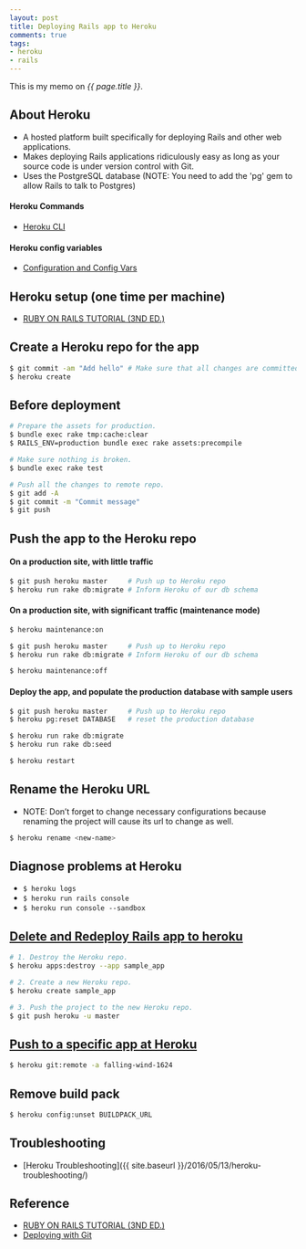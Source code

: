 ```yaml
---
layout: post
title: Deploying Rails app to Heroku
comments: true
tags:
- heroku
- rails
---
```


This is my memo on *{{ page.title }}*.


## About Heroku

- A hosted platform built specifically for deploying Rails and other web applications.
- Makes deploying Rails applications ridiculously easy as long as your source code is under version control with Git.
- Uses the PostgreSQL database (NOTE: You need to add the 'pg' gem to allow Rails to talk to Postgres)

#### Heroku Commands
- [Heroku CLI](https://devcenter.heroku.com/articles/heroku-command)

#### Heroku config variables
- [Configuration and Config Vars](https://devcenter.heroku.com/articles/config-vars)


## Heroku setup (one time per machine)
- [RUBY ON RAILS TUTORIAL (3ND ED.)](https://www.railstutorial.org/book/beginning#sec-deploying)


## Create a Heroku repo for the app

```bash
$ git commit -am "Add hello" # Make sure that all changes are committed.
$ heroku create
```

## Before deployment

```bash
# Prepare the assets for production.
$ bundle exec rake tmp:cache:clear
$ RAILS_ENV=production bundle exec rake assets:precompile

# Make sure nothing is broken.
$ bundle exec rake test

# Push all the changes to remote repo.
$ git add -A
$ git commit -m "Commit message"
$ git push
```

## Push the app to the Heroku repo

#### On a production site, with little traffic

```bash
$ git push heroku master     # Push up to Heroku repo
$ heroku run rake db:migrate # Inform Heroku of our db schema
```

#### On a production site, with significant traffic (maintenance mode)

```bash
$ heroku maintenance:on

$ git push heroku master     # Push up to Heroku repo
$ heroku run rake db:migrate # Inform Heroku of our db schema

$ heroku maintenance:off
```

#### Deploy the app, and populate the production database with sample users

```bash
$ git push heroku master     # Push up to Heroku repo
$ heroku pg:reset DATABASE   # reset the production database

$ heroku run rake db:migrate
$ heroku run rake db:seed

$ heroku restart
```


## Rename the Heroku URL
- NOTE: Don’t forget to change necessary configurations because renaming the project will cause its url to change as well.

```bash
$ heroku rename <new-name>
```


## Diagnose problems at Heroku

- `$ heroku logs`
- `$ heroku run rails console`
- `$ heroku run console --sandbox`


## [Delete and Redeploy Rails app to heroku](http://stackoverflow.com/questions/22043111/delete-and-redeploy-rails-app-to-heroku)

```bash
# 1. Destroy the Heroku repo.
$ heroku apps:destroy --app sample_app

# 2. Create a new Heroku repo.
$ heroku create sample_app

# 3. Push the project to the new Heroku repo.
$ git push heroku -u master
```

## [Push to a specific app at Heroku](https://devcenter.heroku.com/articles/git)
```bash
$ heroku git:remote -a falling-wind-1624
```

## Remove build pack
```bash
$ heroku config:unset BUILDPACK_URL
```

## Troubleshooting
- [Heroku Troubleshooting]({{ site.baseurl }}/2016/05/13/heroku-troubleshooting/)

## Reference
- [RUBY ON RAILS TUTORIAL (3ND ED.)](https://www.railstutorial.org/book/beginning#sec-deploying)
- [Deploying with Git](https://devcenter.heroku.com/articles/git)
